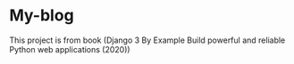 # My-blog
This project is from book (Django 3 By Example Build powerful and reliable Python web applications (2020))
